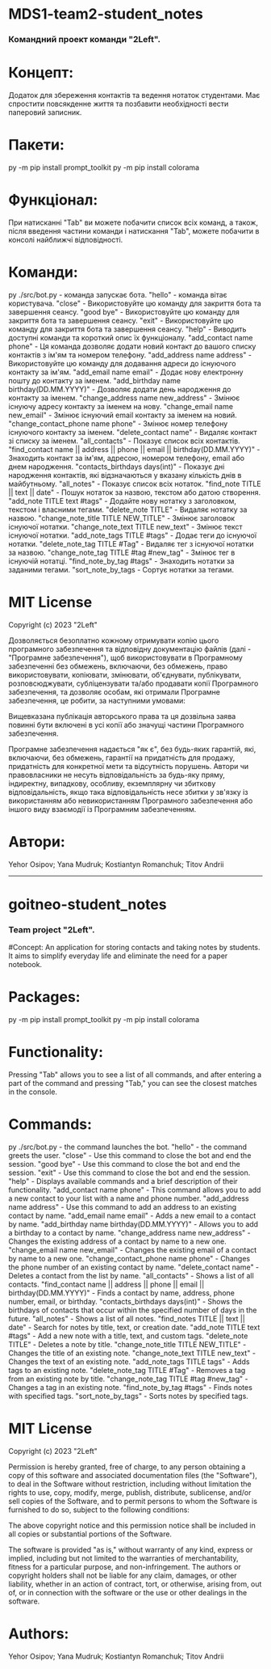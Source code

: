 # MDS1-team2-student_notes

### Командний проект команди "2Left".

# Концепт:

Додаток для збереження контактів та ведення нотаток студентами. Має спростити повсякденне життя та позбавити необхідності вести паперовий записник.

# Пакети:

py -m pip install prompt_toolkit
py -m pip install colorama

# Функціонал:

При натисканні "Tab" ви можете побачити список всіх команд, а також, після введення частини команди і натискання "Tab", можете побачити в консолі найближчі відповідності.

# Команди:

py ./src/bot.py - команда запускає бота.
"hello" - команда вітає користувача.
"close" - Використовуйте цю команду для закриття бота та завершення сеансу.
"good bye" - Використовуйте цю команду для закриття бота та завершення сеансу.
"exit" - Використовуйте цю команду для закриття бота та завершення сеансу.
"help" - Виводить доступні команди та короткий опис їх функціоналу.
"add_contact name phone" - Ця команда дозволяє додати новий контакт до вашого списку контактів з ім'ям та номером телефону.
"add_address name address" - Використовуйте цю команду для додавання адреси до існуючого контакту за ім'ям.
"add_email name email" - Додає нову електронну пошту до контакту за іменем.
"add_birthday name birthday(DD.MM.YYYY)" - Дозволяє додати день народження до контакту за іменем.
"change_address name new_address" - Змінює існуючу адресу контакту за іменем на нову.
"change_email name new_email" - Змінює існуючий email контакту за іменем на новий.
"change_contact_phone name phone" - Змінює номер телефону існуючого контакту за іменем.
"delete_contact name" - Видаляє контакт зі списку за іменем.
"all_contacts" - Показує список всіх контактів.
"find_contact name || address || phone || email || birthday(DD.MM.YYYY)" - Знаходить контакт за ім'ям, адресою, номером телефону, email або днем народження.
"contacts_birthdays days(int)" - Показує дні народження контактів, які відзначаються у вказану кількість днів в майбутньому.
"all_notes" - Показує список всіх нотаток.
"find_note TITLE || text || date" - Пошук нотаток за назвою, текстом або датою створення.
"add_note TITLE text #tags" - Додайте нову нотатку з заголовком, текстом і власними тегами.
"delete_note TITLE" - Видаляє нотатку за назвою.
"change_note_title TITLE NEW_TITLE" - Змінює заголовок існуючої нотатки.
"change_note_text TITLE new_text" - Змінює текст існуючої нотатки.
"add_note_tags TITLE #tags" - Додає теги до існуючої нотатки.
"delete_note_tag TITLE #Tag" - Видаляє тег з існуючої нотатки за назвою.
"change_note_tag TITLE #tag #new_tag" - Змінює тег в існуючій нотатці.
"find_note_by_tag #tags" - Знаходить нотатки за заданими тегами.
"sort_note_by_tags - Сортує нотатки за тегами.

# MIT License

Copyright (c) 2023 "2Left"

Дозволяється безоплатно кожному отримувати копію цього програмного забезпечення та відповідну документацію файлів (далі - "Програмне забезпечення"), щоб використовувати в Програмному забезпеченні без обмежень, включаючи, без обмежень, право використовувати, копіювати, змінювати, об'єднувати, публікувати, розповсюджувати, субліцензувати та/або продавати копії Програмного забезпечення, та дозволяє особам, які отримали Програмне забезпечення, це робити, за наступними умовами:

Вищевказана публікація авторського права та ця дозвільна заява повинні бути включені в усі копії або значущі частини Програмного забезпечення.

Програмне забезпечення надається "як є", без будь-яких гарантій, які, включаючи, без обмежень, гарантії на придатність для продажу, придатність для конкретної мети та відсутність порушень. Автори чи правовласники не несуть відповідальність за будь-яку пряму, індиректну, випадкову, особливу, екземплярну чи збиткову відповідальність, якщо така відповідальність несе збитки у зв'язку із використанням або невикористанням Програмного забезпечення або іншого виду взаємодії із Програмним забезпеченням.

# Автори:

Yehor Osipov; Yana Mudruk; Kostiantyn Romanchuk; Titov Andrii

---

# goitneo-student_notes

### Team project "2Left".

#Concept:
An application for storing contacts and taking notes by students. It aims to simplify everyday life and eliminate the need for a paper notebook.

# Packages:

py -m pip install prompt_toolkit
py -m pip install colorama

# Functionality:

Pressing "Tab" allows you to see a list of all commands, and after entering a part of the command and pressing "Tab," you can see the closest matches in the console.

# Commands:

py ./src/bot.py - the command launches the bot.
"hello" - the command greets the user.
"close" - Use this command to close the bot and end the session.
"good bye" - Use this command to close the bot and end the session.
"exit" - Use this command to close the bot and end the session.
"help" - Displays available commands and a brief description of their functionality.
"add_contact name phone" - This command allows you to add a new contact to your list with a name and phone number.
"add_address name address" - Use this command to add an address to an existing contact by name.
"add_email name email" - Adds a new email to a contact by name.
"add_birthday name birthday(DD.MM.YYYY)" - Allows you to add a birthday to a contact by name.
"change_address name new_address" - Changes the existing address of a contact by name to a new one.
"change_email name new_email" - Changes the existing email of a contact by name to a new one.
"change_contact_phone name phone" - Changes the phone number of an existing contact by name.
"delete_contact name" - Deletes a contact from the list by name.
"all_contacts" - Shows a list of all contacts.
"find_contact name || address || phone || email || birthday(DD.MM.YYYY)" - Finds a contact by name, address, phone number, email, or birthday.
"contacts_birthdays days(int)" - Shows the birthdays of contacts that occur within the specified number of days in the future.
"all_notes" - Shows a list of all notes.
"find_notes TITLE || text || date" - Search for notes by title, text, or creation date.
"add_note TITLE text #tags" - Add a new note with a title, text, and custom tags.
"delete_note TITLE" - Deletes a note by title.
"change_note_title TITLE NEW_TITLE" - Changes the title of an existing note.
"change_note_text TITLE new_text" - Changes the text of an existing note.
"add_note_tags TITLE tags" - Adds tags to an existing note.
"delete_note_tag TITLE #Tag" - Removes a tag from an existing note by title.
"change_note_tag TITLE #tag #new_tag" - Changes a tag in an existing note.
"find_note_by_tag #tags" - Finds notes with specified tags.
"sort_note_by_tags" - Sorts notes by specified tags.

# MIT License

Copyright (c) 2023 "2Left"

Permission is hereby granted, free of charge, to any person obtaining a copy of this software and associated documentation files (the "Software"), to deal in the Software without restriction, including without limitation the rights to use, copy, modify, merge, publish, distribute, sublicense, and/or sell copies of the Software, and to permit persons to whom the Software is furnished to do so, subject to the following conditions:

The above copyright notice and this permission notice shall be included in all copies or substantial portions of the Software.

The software is provided "as is," without warranty of any kind, express or implied, including but not limited to the warranties of merchantability, fitness for a particular purpose, and non-infringement. The authors or copyright holders shall not be liable for any claim, damages, or other liability, whether in an action of contract, tort, or otherwise, arising from, out of, or in connection with the software or the use or other dealings in the software.

# Authors:

Yehor Osipov; Yana Mudruk; Kostiantyn Romanchuk; Titov Andrii
